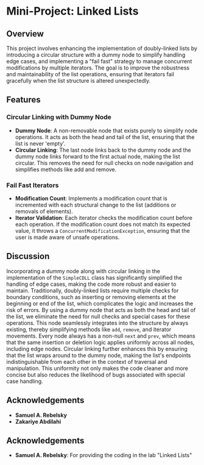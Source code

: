 # Mini-Project: Linked Lists

## Overview

This project involves enhancing the implementation of doubly-linked lists by introducing a circular structure with a dummy node to simplify handling edge cases, and implementing a "fail fast" strategy to manage concurrent modifications by multiple iterators. The goal is to improve the robustness and maintainability of the list operations, ensuring that iterators fail gracefully when the list structure is altered unexpectedly.

## Features

### Circular Linking with Dummy Node

- **Dummy Node**: A non-removable node that exists purely to simplify node operations. It acts as both the head and tail of the list, ensuring that the list is never 'empty'.
- **Circular Linking**: The last node links back to the dummy node and the dummy node links forward to the first actual node, making the list circular. This removes the need for null checks on node navigation and simplifies methods like add and remove.

### Fail Fast Iterators

- **Modification Count**: Implements a modification count that is incremented with each structural change to the list (additions or removals of elements).
- **Iterator Validation**: Each iterator checks the modification count before each operation. If the modification count does not match its expected value, it throws a `ConcurrentModificationException`, ensuring that the user is made aware of unsafe operations.

## Discussion

Incorporating a dummy node along with circular linking in the implementation of the `SimpleCDLL` class has significantly simplified the handling of edge cases, making the code more robust and easier to maintain. Traditionally, doubly-linked lists require multiple checks for boundary conditions, such as inserting or removing elements at the beginning or end of the list, which complicates the logic and increases the risk of errors. By using a dummy node that acts as both the head and tail of the list, we eliminate the need for null checks and special cases for these operations. This node seamlessly integrates into the structure by always existing, thereby simplifying methods like `add`, `remove`, and iterator movements. Every node always has a non-null `next` and `prev`, which means that the same insertion or deletion logic applies uniformly across all nodes, including edge nodes. Circular linking further enhances this by ensuring that the list wraps around to the dummy node, making the list's endpoints indistinguishable from each other in the context of traversal and manipulation. This uniformity not only makes the code cleaner and more concise but also reduces the likelihood of bugs associated with special case handling.

## Acknowledgements

- **Samuel A. Rebelsky**
- **Zakariye Abdilahi**

## Acknowledgements

- **Samuel A. Rebelsky**: For providing the coding in the lab "Linked Lists"
